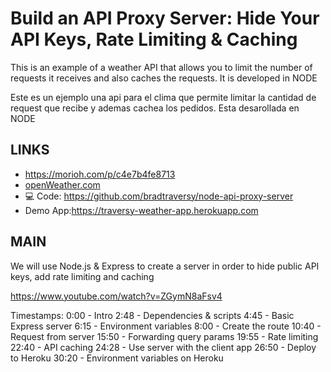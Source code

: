 Build an API Proxy Server: Hide Your API Keys, Rate Limiting & Caching
=======================================================================

This is an example of a weather API that allows you to limit the number of requests it receives and also caches the requests.
It is developed in NODE

Este es un ejemplo una api para el clima que permite limitar la cantidad de request que recibe y ademas cachea los pedidos.
Esta desarollada en NODE

LINKS
------

- https://morioh.com/p/c4e7b4fe8713
- [openWeather.com](https://openweathermap.org/)
- 💻 Code: https://github.com/bradtraversy/node-api-proxy-server 
- Demo App:https://traversy-weather-app.herokuapp.com 

MAIN
-----

We will use Node.js & Express to create a server in order to hide public API keys, add rate limiting and caching

https://www.youtube.com/watch?v=ZGymN8aFsv4

Timestamps:
0:00 - Intro
2:48 - Dependencies & scripts
4:45 - Basic Express server
6:15 - Environment variables
8:00 - Create the route 
10:40 - Request from server
15:50 - Forwarding query params
19:55 - Rate limiting
22:40 - API caching
24:28 - Use server with the client app
26:50 - Deploy to Heroku
30:20 - Environment variables on Heroku